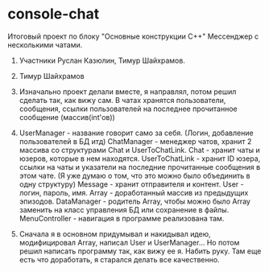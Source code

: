 # console-chat
Итоговый проект по блоку "Основные конструкции C++"
Мессенджер с несколькими чатами.

1. Участники Руслан Казюлин, Тимур Шайхрамов.

2. Тимур Шайхрамов

3. Изначально проект делали вместе, я направлял, потом решил сделать так, как вижу сам. 
	В чатах хранятся пользователи, сообщения, ссылки пользователей на последнее прочитанное сообщение (массив(int'ов))

4. UserManager - название говорит само за себя. (Логин, добавление пользователей в БД итд)
	ChatManager - менеджер чатов, хранит 2 массива со структурами Chat и UserToChatLink. Chat - хранит чаты и юзеров, которые в нем находятся.
	UserToChatLink - хранит ID юзера, ссылки на чаты и указатели на последние прочитанные сообщения в этом чате. (Я уже думаю о том, что это можно было объединить в одну структуру)
	Message - хранит отправителя и контент.
	User - логин, пароль, имя.
	Array - доработанный массив из предыдущих эпизодов.
	DataManager - родитель Array, чтобы можно было Array заменить на класс управления БД или сохранение в файлы.
	MenuController - навигация в программе реализована там.

5. Сначала я в основном придумывал и накидывал идею, модифицировал Array, написал User и UserManager...
	Но потом решил написать программу так, как вижу ее я. Набить руку. Там еще есть что доработать, я старался делать все качественно.